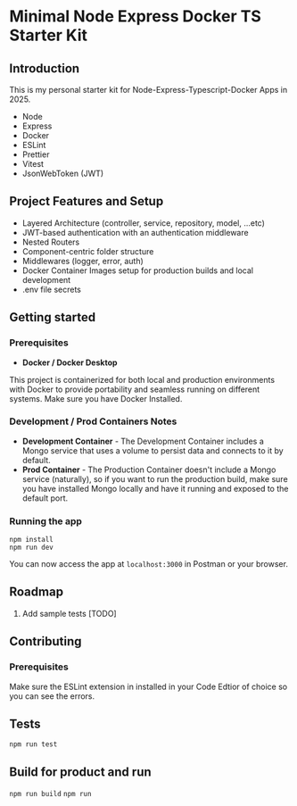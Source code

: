 # Minimal Node Express Docker TS Starter Kit

## Introduction

This is my personal starter kit for Node-Express-Typescript-Docker Apps in 2025.

- Node
- Express
- Docker
- ESLint
- Prettier
- Vitest
- JsonWebToken (JWT)

## Project Features and Setup

- Layered Architecture (controller, service, repository, model, ...etc)
- JWT-based authentication with an authentication middleware
- Nested Routers
- Component-centric folder structure
- Middlewares (logger, error, auth)
- Docker Container Images setup for production builds and local development
- .env file secrets

## Getting started

### Prerequisites

- **Docker / Docker Desktop**

This project is containerized for both local and production environments with Docker to provide portability and seamless running on different systems. Make sure you have Docker Installed.

### Development / Prod Containers Notes

- **Development Container** - The Development Container includes a Mongo service that uses a volume to persist data and connects to it by default.
- **Prod Container** - The Production Container doesn't include a Mongo service (naturally), so if you want to run the production build, make sure you have installed Mongo locally and have it running and exposed to the default port.

### Running the app

```
npm install
npm run dev
```

You can now access the app at `localhost:3000` in Postman or your browser.

## Roadmap

1. Add sample tests [TODO]

## Contributing

### Prerequisites

Make sure the ESLint extension in installed in your Code Edtior of choice so you can see the errors.

## Tests

`npm run test`

## Build for product and run

`npm run build`
`npm run`
